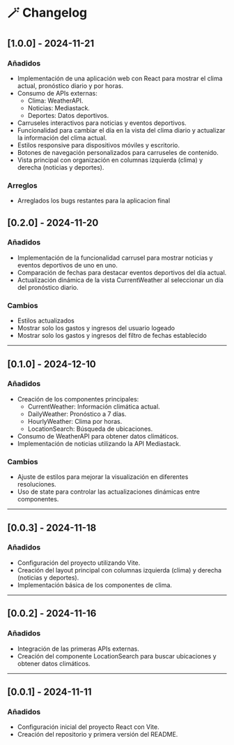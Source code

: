 # 🪄 Changelog

## [1.0.0] - 2024-11-21

### Añadidos

-   Implementación de una aplicación web con React para mostrar el clima actual, pronóstico diario y por horas.
-   Consumo de APIs externas:
    -   Clima: WeatherAPI.
    -   Noticias: Mediastack.
    -   Deportes: Datos deportivos.
-   Carruseles interactivos para noticias y eventos deportivos.
-   Funcionalidad para cambiar el día en la vista del clima diario y actualizar la información del clima actual.
-   Estilos responsive para dispositivos móviles y escritorio.
-   Botones de navegación personalizados para carruseles de contenido.
-   Vista principal con organización en columnas izquierda (clima) y derecha (noticias y deportes).

### Arreglos

-   Arreglados los bugs restantes para la aplicacion final

## [0.2.0] - 2024-11-20

### Añadidos

-   Implementación de la funcionalidad carrusel para mostrar noticias y eventos deportivos de uno en uno.
-   Comparación de fechas para destacar eventos deportivos del día actual.
-   Actualización dinámica de la vista CurrentWeather al seleccionar un día del pronóstico diario.

### Cambios

-   Estilos actualizados
-   Mostrar solo los gastos y ingresos del usuario logeado
-   Mostrar solo los gastos y ingresos del filtro de fechas establecido

---

## [0.1.0] - 2024-12-10

### Añadidos

-   Creación de los componentes principales:
    -   CurrentWeather: Información climática actual.
    -   DailyWeather: Pronóstico a 7 días.
    -   HourlyWeather: Clima por horas.
    -   LocationSearch: Búsqueda de ubicaciones.
-   Consumo de WeatherAPI para obtener datos climáticos.
-   Implementación de noticias utilizando la API Mediastack.

### Cambios

-   Ajuste de estilos para mejorar la visualización en diferentes resoluciones.
-   Uso de state para controlar las actualizaciones dinámicas entre componentes.

---

## [0.0.3] - 2024-11-18

### Añadidos

-   Configuración del proyecto utilizando Vite.
-   Creación del layout principal con columnas izquierda (clima) y derecha (noticias y deportes).
-   Implementación básica de los componentes de clima.


---


## [0.0.2] - 2024-11-16

### Añadidos

-   Integración de las primeras APIs externas.
-   Creación del componente LocationSearch para buscar ubicaciones y obtener datos climáticos.

---

## [0.0.1] - 2024-11-11

### Añadidos

-   Configuración inicial del proyecto React con Vite.
-   Creación del repositorio y primera versión del README.
